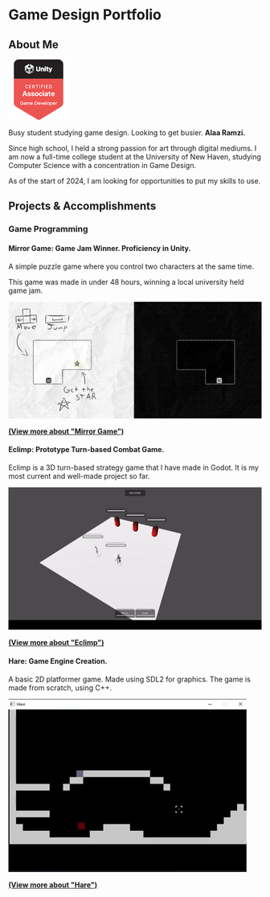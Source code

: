 # Game Design Portfolio

## About Me

<!-- TODO: Complete. -->

![Unity Badge 1](.md-media/unity-certified-associate-game-developer.png)

Busy student studying game design. Looking to get busier. **Alaa Ramzi.**

Since high school, I held a strong passion for art through digital mediums. I am now a full-time college student at the University of New Haven, studying Computer Science with a concentration in Game Design.

As of the start of 2024, I am looking for opportunities to put my skills to use.

## Projects & Accomplishments

### Game Programming

#### **Mirror Game:** Game Jam Winner. Proficiency in Unity.

A simple puzzle game where you control two characters at the same time.

This game was made in under 48 hours, winning a local university held game jam.

![alt text](.md-media/image-1.png)

[**(View more about "Mirror Game")**](./projects/mirror-game/mirror-game.md)

#### **Eclimp:** Prototype Turn-based Combat Game.

Eclimp is a 3D turn-based strategy game that I have made in Godot. It is my most current and well-made project so far.

![eclimp-showcase](.md-media/ezgif-3-35ae26b49a.gif)

[**(View more about "Eclimp")**](./projects/eclimp/eclimp.md)

#### **Hare:** Game Engine Creation.

A basic 2D platformer game. Made using SDL2 for graphics. The game is made from scratch, using C++.

![gif](./.md-media/hare_costco_sample.gif)


[**(View more about "Hare")**](./projects/rabbit-game/rabbit-game.md)